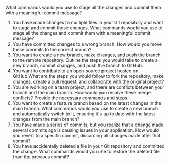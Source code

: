 What commands would you use to stage all the changes and commit them with a meaningful commit message?

1. You have made changes to multiple files in your Git repository and want to stage and commit these changes. What commands would you use to stage all the changes and commit them with a meaningful commit message?
2. You have committed changes to a wrong branch. How would you move these commits to the correct branch?
3. You want to create a new branch, make changes, and push the branch to the remote repository. Outline the steps you would take to create a new branch, commit changes, and push the branch to GitHub.
4. You want to contribute to an open-source project hosted on GitHub.What are the steps you would follow to fork the repository, make changes, create a pull request, and collaborate with the original project?
5. You are working on a team project, and there are conflicts between your branch and the main branch. How would you resolve these merge conflicts? Provide the necessary commands and steps.
6. You want to create a feature branch based on the latest changes in the main branch. What commands would you use to create a new branch and automatically switch to it, ensuring it's up to date with the latest changes from the main branch?
7. You have made a series of commits, but you realize that a change made several commits ago is causing issues in your application. How would you revert to a specific commit, discarding all changes made after that commit?
8. You have accidentally deleted a file in your Git repository and committed the change. What commands would you use to restore the deleted file from the previous commit?

